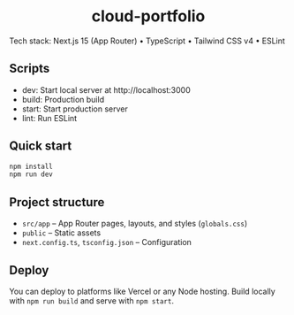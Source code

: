 <h1 align="center">cloud-portfolio</h1>

Tech stack: Next.js 15 (App Router) • TypeScript • Tailwind CSS v4 • ESLint

## Scripts

- dev: Start local server at http://localhost:3000
- build: Production build
- start: Start production server
- lint: Run ESLint

## Quick start

```bash
npm install
npm run dev
```

## Project structure

- `src/app` – App Router pages, layouts, and styles (`globals.css`)
- `public` – Static assets
- `next.config.ts`, `tsconfig.json` – Configuration

## Deploy

You can deploy to platforms like Vercel or any Node hosting. Build locally with `npm run build` and serve with `npm start`.
